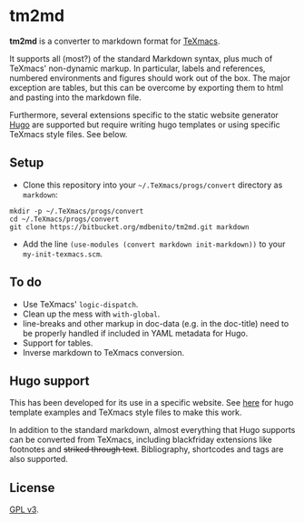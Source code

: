 # tm2md #

**tm2md** is a converter to markdown format
for [TeXmacs](http://www.texmacs.org/).

It supports all (most?) of the standard Markdown syntax, plus much of
TeXmacs' non-dynamic markup. In particular, labels and references,
numbered environments and figures should work out of the box. The
major exception are tables, but this can be overcome by exporting them
to html and pasting into the markdown file.

Furthermore, several extensions specific to the static website
generator [Hugo](https://gohugo.io) are supported but require writing
hugo templates or using specific TeXmacs style files. See below.


## Setup ##

* Clone this repository into your `~/.TeXmacs/progs/convert` directory
  as `markdown`:

```
mkdir -p ~/.TeXmacs/progs/convert
cd ~/.TeXmacs/progs/convert
git clone https://bitbucket.org/mdbenito/tm2md.git markdown
```

* Add the line `(use-modules (convert markdown init-markdown))` to
  your `my-init-texmacs.scm`.

## To do ##

* Use TeXmacs' `logic-dispatch`.
* Clean up the mess with `with-global`.
* line-breaks and other markup in doc-data (e.g. in the doc-title)
  need to be properly handled if included in YAML metadata for Hugo.
* Support for tables.
* Inverse markdown to TeXmacs conversion.


## Hugo support ##

This has been developed for its use in a specific
website. See [here](https://bitbucket.org/mdbenito/paperwhy) for hugo
template examples and TeXmacs style files to make this work.

In addition to the standard markdown, almost everything that Hugo
supports can be converted from TeXmacs, including blackfriday
extensions like footnotes and ~~striked through text~~. Bibliography,
shortcodes and tags are also supported.

## License ##

[GPL v3](https://www.gnu.org/licenses/gpl-3.0.en.html).
